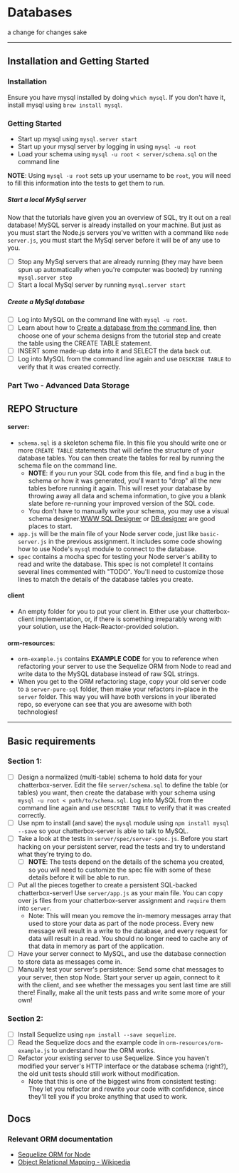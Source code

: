 # Databases
a change for changes sake

<!--MARCUS NEEDS TO BUILD THIS COMMENT OUT MORE: This is a sprint where you will be required to be a scribe. Specifically, you'll at least be expected to understand which queries will be slow, and why. ...something
about joins and join tables?-->

---

## Installation and Getting Started

### Installation

Ensure you have mysql installed by doing `which mysql`. If you don't have it,
install mysql using `brew install mysql`.

### Getting Started

- Start up mysql using `mysql.server start`
- Start up your mysql server by logging in using `mysql -u root`
- Load your schema using `mysql -u root < server/schema.sql` on
  the command line

**NOTE**: Using `mysql -u root` sets up your username to be `root`,
you will need to fill this information into the tests to get them
to run.
  
##### Start a local MySql server

Now that the tutorials have given you an overview of SQL, try it out on a real
database! MySQL server is already installed on your machine. But just as you
must start the Node.js servers you've written with a command like `node
server.js`, you must start the MySql server before it will be of any use to
you.

- [ ] Stop any MySql servers that are already running (they may have been spun up automatically when you're computer was booted) by running `mysql.server stop`
- [ ] Start a local MySql server by running `mysql.server start`

##### Create a MySql database

- [ ] Log into MySQL on the command line with `mysql -u root`.
- [ ] Learn about how to [Create a database from the command line], then choose one of your schema designs from the tutorial step and create the table using the CREATE TABLE statement.
- [ ] INSERT some made-up data into it and SELECT the data back out.
- [ ] Log into MySQL from the command line again and use `DESCRIBE TABLE` to verify that it was created correctly.

### Part Two - Advanced Data Storage

## REPO Structure

#### server:

* `schema.sql` is a skeleton schema file. In this file you should write one or
  more `CREATE TABLE` statements that will define the structure of your
  database tables. You can then create the tables for real by running the
  schema file on the command line.
  * **NOTE**: if you run your SQL code from this file, and find a bug in the schema
    or how it was generated, you'll want to "drop" all the new tables before
    running it again. This will reset your database by throwing away all data
    and schema information, to give you a blank slate before re-running your
    improved version of the SQL code.
  * You don't have to manually write your schema, you may use a visual schema
    designer.[WWW SQL Designer] or [DB designer] are good places to start.
* `app.js` will be the main file of your Node server code, just
  like `basic-server.js` in the previous assignment. It includes some code
  showing how to use Node's `mysql` module to connect to the database.
* `spec` contains a mocha spec for testing your Node server's ability to read
  and write the database. This spec is not complete! It contains several lines
  commented with "TODO". You'll need to customize those lines to match the
  details of the database tables you create.

#### client

* An empty folder for you to put your client in. Either use your
  chatterbox-client implementation, or, if there is something irreparably wrong
  with your solution, use the Hack-Reactor-provided solution.

#### orm-resources:

* `orm-example.js` contains **EXAMPLE CODE** for you to reference when
  refactoring your server to use the Sequelize ORM from Node to read and write
  data to the MySQL database instead of raw SQL strings.
* When you get to the ORM refactoring stage, copy your old server code to a
  `server-pure-sql` folder, then make your refactors in-place in the `server`
  folder. This way you will have both versions in your liberated repo, so
  everyone can see that you are awesome with both technologies!

---

## Basic requirements

### Section 1:

- [ ] Design a normalized (multi-table) schema to hold data for your chatterbox-server. Edit the file `server/schema.sql` to define the table (or tables) you want, then create the database with your schema using `mysql -u root < path/to/schema.sql`. Log into MySQL from the command line again and use `DESCRIBE TABLE` to verify that it was created correctly.
- [ ] Use npm to install (and save) the `mysql` module using `npm install mysql --save` so your chatterbox-server is able to talk to MySQL.
- [ ] Take a look at the tests in `server/spec/server-spec.js`. Before you start hacking on your persistent server, read the tests and try to understand what they're trying to do.
  - [ ] **NOTE**: The tests depend on the details of the schema you created,   so you will need to customize the spec file with some of these details before it will be able to run.
- [ ] Put all the pieces together to create a persistent SQL-backed chatterbox-server! Use `server/app.js` as your main file. You can copy over js files from your chatterbox-server assignment and `require` them into `server`.
  * Note: This will mean you remove the in-memory messages array that used to store your data as part of the node process. Every new message will result in a write to the database, and every request for data will result in a read. You should no longer need to cache any of that data in memory as part of the application.
- [ ] Have your server connect to MySQL, and use the database connection to store data as messages come in.
- [ ] Manually test your server's persistence: Send some chat messages to your server, then stop Node. Start your server up again, connect to it with the client, and see whether the messages you sent last time are still there! Finally, make all the unit tests pass and write some more of your own!

### Section 2:

- [ ] Install Sequelize using `npm install --save sequelize`.
- [ ] Read the Sequelize docs and the example code in `orm-resources/orm-example.js` to understand how the ORM works.
- [ ] Refactor your existing server to use Sequelize.
 Since you haven't modified your server's HTTP interface or the database schema (right?), the old unit tests should still work without modification.
  * Note that this is one of the biggest wins from consistent testing: They let you refactor and rewrite your code with confidence, since they'll tell you if you broke anything that used to work.



## Docs

### Relevant ORM documentation

* [Sequelize ORM for Node]
* [Object Relational Mapping - Wikipedia]

[Relational Databases]:https://en.wikipedia.org/wiki/Relational_database
[WWW SQL Designer]:http://ondras.zarovi.cz/sql/demo/
[DB designer]:http://dbdsgnr.appspot.com/
[SQLCourse.com]:http://www.sqlcourse.com/intro.html
[WWW SQL Designer]:http://ondras.zarovi.cz/sql/demo/
[Create a database from the command line]:http://www.linux.org/article/view/create-mysql-database-via-command-line
[MongoDB tutorial]:http://docs.mongodb.org/manual/tutorial/getting-started/
[map-reduce query]:http://docs.mongodb.org/manual/applications/map-reduce/
[Memcached]:http://www.memcached.org/
[Introduction to SQL tutorial]:http://www.sqlcourse.com/intro.html
[Interactive tutorial on SQL]:http://sql-pql.herokuapp.com/
[MySQL CREATE TABLE reference docs]:https://dev.mysql.com/doc/refman/5.1/en/create-table.html
[MySQL SELECT reference docs]:https://dev.mysql.com/doc/refman/5.0/en/select.html
[MySQL INSERT reference docs]:http://dev.mysql.com/doc/refman/5.5/en/insert.html
[Node mysql module docs]:https://github.com/felixge/node-mysql
[Executing SQL statements from a file]:https://dev.mysql.com/doc/refman/5.0/en/batch-commands.html
[Sequelize ORM for Node]:http://sequelizejs.com/
[Object Relational Mapping - Wikipedia]:http://en.wikipedia.org/wiki/Object-relational_mapping
[Starting and stopping MongoDB]:http://www.mongodb.org/display/DOCS/Starting+and+Stopping+Mongo
[Using MongoDB from the command line]:http://docs.mongodb.org/manual/tutorial/getting-started/
[MongoDB module for Node]:https://github.com/christkv/node-mongodb-native#readme
[Memcached site]:http://www.memcached.org/
[Node-memcached module]:https://github.com/3rd-Eden/node-memcached
[A Visual Explanation of SQL Joins]:http://www.codinghorror.com/blog/2007/10/a-visual-explanation-of-sql-joins.html
[SQLfiddle]:http://sqlfiddle.com/
[MySQL Workbench - robust MySQL design tool]:http://dev.mysql.com/downloads/workbench/

